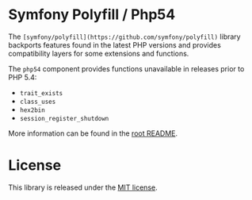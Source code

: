 Symfony Polyfill / Php54
========================

The `[symfony/polyfill](https://github.com/symfony/polyfill)` library backports
features found in the latest PHP versions and provides compatibility layers for
some extensions and functions.

The `php54` component provides functions unavailable in releases prior to PHP 5.4:

- `trait_exists`
- `class_uses`
- `hex2bin`
- `session_register_shutdown`

More information can be found in the [root README](../README.md).

License
=======

This library is released under the [MIT license](LICENSE).
